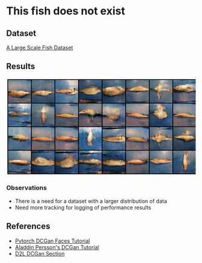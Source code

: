# This fish does not exist

## Dataset

[A Large Scale Fish Dataset](https://www.kaggle.com/crowww/a-large-scale-fish-dataset)

## Results

![alt text](./data/images/pics-250-epochs.png)

### Observations

- There is a need for a dataset with a larger distribution of data
- Need more tracking for logging of performance results

## References

- [Pytorch DCGan Faces Tutorial](https://pytorch.org/tutorials/beginner/dcgan_faces_tutorial.html#)
- [Aladdin Persson's DCGan Tutorial](https://www.youtube.com/watch?v=IZtv9s_Wx9I)
- [D2L DCGan Section](http://d2l.ai/chapter_generative-adversarial-networks/dcgan.html)
